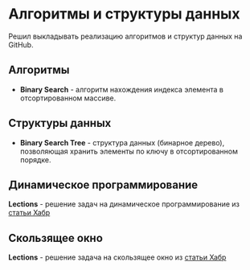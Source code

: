# Алгоритмы и структуры данных
Решил выкладывать реализацию алгоритмов и структур данных на GitHub.

## Алгоритмы
* **Binary Search** - алгоритм нахождения индекса элемента в отсортированном массиве. 

## Структуры данных
 * **Binary Search Tree** - структура данных (бинарное дерево), позволяющая хранить элементы по ключу в отсортированном порядке. 

## Динамическое программирование 
**Lections** - решение задач на динамическое программирование из [статьи Хабр](https://habr.com/en/articles/113108/)

## Скользящее окно
**Lections** - решение задача на скользящее окно из [статьи Хабр](https://habr.com/en/articles/347378/)